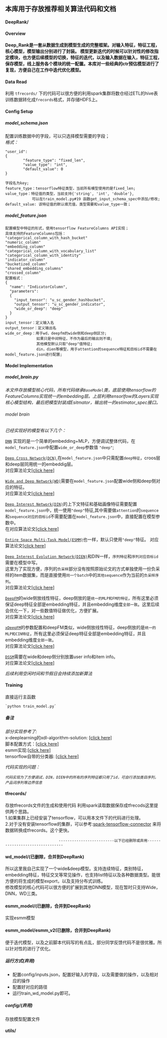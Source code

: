 ## 本库用于存放推荐相关算法代码和文档
#### DeepRank/   

#### Overview  

**Deep_Rank是一套从数据生成到模型生成的完整框架。对输入特征，特征工程，核心模型，模型输出分别进行了封装。
模型更新迭代的时候可以针对性的修改指定模块，也方便后续模型的切换，特征的迭代，以及输入数据在输入，特征工程，保存模型，线上服务各个模块的统一配置。本库对一些经典的ctr预估模型进行了复现，方便自己在工作中迭代优化模型。**  

#### Data Read
利用 `tfrecords/` 下的代码可以很方便的利用spark集群将数仓经过ETL的hive表训练数据转化成`frecords`格式，并存储HDFS上。
      
#### Config Setup
##### model_schema.json   
配置训练数据中的字段，可以只选择模型需要的字段；  
*格式：*
  
    "user_id":     
    {  
            "feature_type": "fixed_len",  
            "value_type": "int",  
            "default_value": 0  
    }  
    
    字段名为key;  
    feature_type：tensorflow特征类型，当前所有模型使用的是fixed_len;  
    value_type：特征值的类型，当前支持{'string', 'int', 'double'},  
                可以在train_model.py#19 函数get_input_schema_spec中添加/修改;    
    default_value: 该特征值的默认填充值，类型需要和value_type一致；          

##### model_feature.json   
 
    配置模型中特征的形式，使用tensorflow FeatureColumns API实现；    
    具体支持的FeatureColumns包括：  
    "categorical_column_with_hash_bucket"  
    "numeric_column"  
    "embedding_column"  
    "categorical_column_with_vocabulary_list"  
    "categorical_column_with_identity"  
    "indicator_column"  
    "bucketized_column"  
    "shared_embedding_columns"  
    "crossed_column"  
    配置格式：  
    {  
      "name": "IndicatorColumn",  
      "parameters":   
      {  
        "input_tensor": "u_sc_gender_hashbucket",  
        "output_tensor": "u_sc_gender_indicator",  
        "wide_or_deep": "deep"  
      }  
    }  
    input_tensor：定义输入名  
    output_tensor：定义输出名  
    wide_or_deep：用于wd，deepfm的wide侧和deep侧区分;    
                  如果只是中间特征，不作为最后的输出则不填;   
                  其他模型默认只取"deep"值特征;  
                  din，dien等模型，用于attention的sequence特征和目标id不需要在model_feature.json进行配置;    
        
#### Model Implementation

##### model_brain.py  
*本文件存放模型核心代码，所有代码继承`BaseModel`类，底层使用tensorflow的FeatureColumns实现统一的embedding层。上层利用tensorlfow的Layers实现核心模型结构，最后把模型封装成Esitmator，输出统一的estimator_spec接口。*  

###### model brain
*已经实现好的模型有以下几个：*  
  
[`DNN`](https://github.com/Shicoder/Deep_Rec/blob/master/Deep_Rank/model_brain.py#L373) 实现的是一个简单的embedding+MLP，方便调试整体代码，在`model_feature.json`中配置`wide_or_deep`参数值 `"deep"`;  
  
[`Deep Cross Network(DCN)` ](https://github.com/Shicoder/Deep_Rec/blob/master/Deep_Rank/model_brain.py#L389)在`model_feature.json`中只需配置`deep特征`，croos层和deep层同用统一的embeddig层。    
对应算法论文[[click here]](https://arxiv.org/abs/1708.05123)  
   
[`Wide and Deep Network(WD)`](https://github.com/Shicoder/Deep_Rec/blob/master/Deep_Rank/model_brain.py#L408)需要在`model_feature.json`配置wide侧和deep侧对应的特征。    
对应算法论文[[click here]](https://arxiv.org/abs/1606.07792)   

[`Deep Interest Network(DIN)`](https://github.com/Shicoder/Deep_Rec/blob/master/Deep_Rank/model_brain.py#L484)的上下文特征和基础画像特征需要配置`model_feature.json`中，统一使用`"deep"`特征,其中需要做`attention`的`sequence`和`sequence对应的目标id`不需要配置在`model_feature.json`中，直接配置在模型参数中。  
在对应算法论文[[click here]](https://arxiv.org/abs/1706.06978)  

[`Entire Space Multi-Task Model(ESMM)`](https://github.com/Shicoder/Deep_Rec/blob/master/Deep_Rank/model_brain.py#L768)也一样，默认只使用`"deep"`特征。 
对应算法论文[[click here]](https://arxiv.org/abs/1804.07931)  
  
[`Deep Interest Evolution Network(DIEN)`](https://github.com/Shicoder/Deep_Rec/blob/master/Deep_Rank/model_brain.py#L518)和DIN一样，`序列特征`和`序列对应目标id`需要在模型中写。  
这里为了实现方便，序列的`负采样`部分没有按照原始论文的方式单独使用一份负采样的item数据集，而是直接使用`同一个batch`中的`其他sequence`作为当前的`负采样序列`。  
对应算法论文[[click here]](https://arxiv.org/abs/1809.03672)   
 
[`DeepFM`](https://github.com/Shicoder/Deep_Rec/blob/master/Deep_Rank/model_brain.py#L918)的wide侧放线性特征，deep侧放的是`统一的MLP和FM的特征`，所有这里必须保证deep特征全部是embedding特征，并且embedding维度`全部一致`。这里后续会优化一下，对一些数值特征做优化，方便扩展。  
对应算法论文[[click here]](https://arxiv.org/abs/1703.04247)   

[`xDeepFM`](https://github.com/Shicoder/Deep_Rec/blob/master/Deep_Rank/model_brain.py#L965)的参数配置和deepFM类似，wide侧放线性特征，deep侧放的是`统一的MLP和CIN特征`，所有这里必须保证deep特征全部是embedding特征，并且embedding维度`全部一致`。  
对应算法论文[[click here]](https://arxiv.org/pdf/1803.05170.pdf)   

[`DSSM`](https://github.com/Shicoder/Deep_Rec/blob/master/Deep_Rank/model_brain.py#L993)需要在wide和deep侧分别放置user info和item info。  
对应算法论文[[click here]](https://www.microsoft.com/en-us/research/wp-content/uploads/2016/02/cikm2013_DSSM_fullversion.pdf) 
    
*后续利用空闲时间和节假日会持续添加新算法*

#### Training

直接运行主函数 
  
    `python train_model.py`


##### 备注

*部分实现参考了:*   
  x-deeplearning的xdl-algorithm-solution: [[click here]](https://github.com/alibaba/x-deeplearning/tree/master/xdl-algorithm-solution)   
  脚本配置方式：[[click here]](https://github.com/zhaoxin4data/atlas/tree/master/deeplearning/uciflowwd_train/config)  
  esmm实现:[[click here]](https://github.com/yangxudong/deeplearning/tree/master/esmm)   
  tensorflow自带的分类器: [[click here]](https://github.com/tensorflow/tensorflow/tree/master/tensorflow/python/estimator/canned)
  
  *代码实现的问题：* 
    
  *`代码实现为了方便调试，DIN，DIEN中的所有的序列特征都只用了id，可自行添加类目序列，产品词序列等边界信息`*  
   
#### tfrecords/
存放tfrecords文件的生成和使用代码
利用spark读取数据保存成tfrecods这里提供两个思路。  
1.如果集群上已经安装了tensorflow，可以用本文件下的代码进行处理。  
2.对于没有安装tensorflow的集群，可以参考:[spark-tensorflow-connector](https://github.com/tensorflow/ecosystem/tree/master/spark/spark-tensorflow-connector) 来将数据转换成tfrecords。这个更快。  
  
                            -------------------------以下已经删除或弃用--------------------------------
#### wd_model/(已删除，合并到DeepRank)  
所以这里我自己实现了一个wide&deep模型。支持连续特征，类别特征，embedding特征，特征交叉等常见操作，也支持list特征以及各种数据类型。能很方便的将生成的模型export，以及支持分布式训练。  
修改模型的核心代码可以很方便的扩展到其他DNN模型，现在暂时只支持Wide，DNN，WD三类。   

#### esmm_model/(已删除，合并到DeepRank)  
实现esmm模型
#### esmm_model/esmm_v2(已删除，合并到DeepRank)  
  便于迭代模型，以及之前脚本代码写的有点乱，部分同学反馈代码不是很优雅。所以针对性的进行了优化。  
  
##### 运行方式(弃用) 
- 配置config/inputs.json，配置好输入的字段，以及需要做的操作，以及相对应的操作  
- 配置好对应的路径  
- 运行train_wd_model.py即可。    

##### config/(弃用)   
存放模型配置文件  

#### utils/



